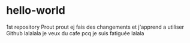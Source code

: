 # hello-world
1st repository
Prout prout ej fais des changements et j'apprend a utiliser Github lalalala je veux du cafe pcq je suis fatiguée lalala
